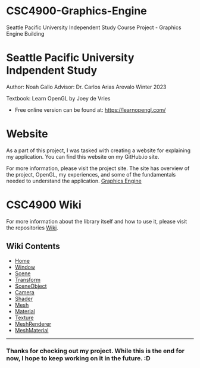 # CSC4900-Graphics-Engine
Seattle Pacific University Independent Study Course Project - Graphics Engine Building

# Seattle Pacific University Indpendent Study
Author: Noah Gallo
Advisor: Dr. Carlos Arias Arevalo 
Winter 2023

Textbook:  Learn OpenGL by Joey de Vries 
- Free online version can be found at: https://learnopengl.com/ 

# Website
As a part of this project, I was tasked with creating a website for explaining my application. You can find this website on my GitHub.io site. 

For more information, please visit the project site. The site has overview of the project, OpenGL, my experiences, and some of the fundamentals needed to understand the application. [Graphics Engine](https://quillo123.github.io/CSC4900-Graphics-Engine/)

# CSC4900 Wiki
For more information about the library itself and how to use it, please visit the repositories [Wiki](https://github.com/Quillo123/CSC4900-Graphics-Engine/wiki). 

##  Wiki Contents
- [Home](#graphics-api-documentation-and-info)
- [Window](https://github.com/Quillo123/CSC4900-Graphics-Engine/wiki/Window)
- [Scene](https://github.com/Quillo123/CSC4900-Graphics-Engine/wiki/Scene)
- [Transform](https://github.com/Quillo123/CSC4900-Graphics-Engine/wiki/Transform)
- [SceneObject](https://github.com/Quillo123/CSC4900-Graphics-Engine/wiki/SceneObject)
- [Camera](https://github.com/Quillo123/CSC4900-Graphics-Engine/wiki/Camera)
- [Shader](https://github.com/Quillo123/CSC4900-Graphics-Engine/wiki/Shader)
- [Mesh](https://github.com/Quillo123/CSC4900-Graphics-Engine/wiki/Mesh)
- [Material](https://github.com/Quillo123/CSC4900-Graphics-Engine/wiki/Material)
- [Texture](https://github.com/Quillo123/CSC4900-Graphics-Engine/wiki/Texture)
- [MeshRenderer](https://github.com/Quillo123/CSC4900-Graphics-Engine/wiki/MeshRenderer)
- [MeshMaterial](https://github.com/Quillo123/CSC4900-Graphics-Engine/wiki/MeshMaterial)

--------

### Thanks for checking out my project. While this is the end for now, I hope to keep working on it in the future. :D
